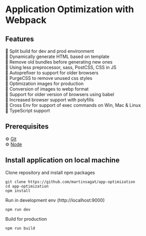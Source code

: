 # Application Optimization with Webpack

## Features
🚀 Split build for dev and prod environment  
🚀 Dynamically generate HTML based on template  
🚀 Remove old bundles before generating new ones  
🚀 Using less preprocessor, sass, PostCSS, CSS in JS  
🚀 Autoprefixer to support for older browsers  
🚀 PurgeCSS to remove unused css styles  
🚀 Optimization images for production  
🚀 Conversion of images to webp format  
🚀 Support for older version of browsers using babel  
🚀 Increased browser support with polyfills  
🚀 Cross Env for support of exec commands on Win, Mac & Linux  
🚀 TypeScript support  

## Prerequisites
⚙️ [Git](https://git-scm.com/)  
⚙️ [Node](https://nodejs.org/en)

## Install application on local machine

Clone repository and install npm packages
```zh
git clone https://github.com/martinsagat/app-optimization
cd app-optimization
npm install
```

Run in development env (http://localhost:9000)
```zh
npm run dev
```
Build for production
```zh
npm run build
```